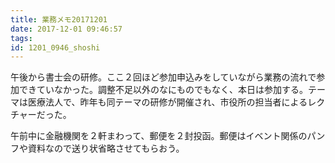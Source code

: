 ```yaml
---
title: 業務メモ20171201
date: 2017-12-01 09:46:57
tags:
id: 1201_0946_shoshi
---
```


午後から書士会の研修。ここ２回ほど参加申込みをしていながら業務の流れで参加できていなかった。調整不足以外のなにものでもなく、本日は参加する。テーマは医療法人で、昨年も同テーマの研修が開催され、市役所の担当者によるレクチャーだった。

午前中に金融機関を２軒まわって、郵便を２封投函。郵便はイベント関係のパンフや資料なので送り状省略させてもらおう。


